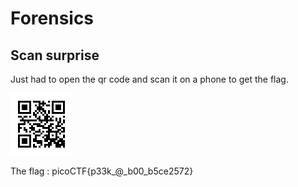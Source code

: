 # Forensics

## Scan surprise

Just had to open the qr code and scan it on a phone to get the flag.

![alt text](/PicoCTF/imagesforrev/flag.png)

The flag : picoCTF{p33k_@_b00_b5ce2572}